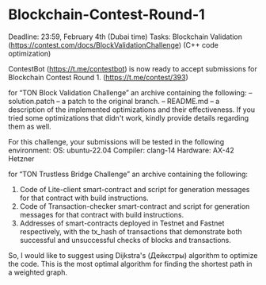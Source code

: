 # Blockchain-Contest-Round-1

Deadline: 23:59, February 4th (Dubai time) 
Tasks: Blockchain Validation (https://contest.com/docs/BlockValidationChallenge) (C++ code optimization)

ContestBot (https://t.me/contestbot) is now ready to accept submissions for Blockchain Contest Round 1. (https://t.me/contest/393)

for “TON Block Validation Challenge” 
an archive containing the following: 
– solution.patch – a patch to the original branch.
– README.md – a description of the implemented optimizations and their effectiveness. If you tried some optimizations that didn't work, kindly provide details regarding them as well.

For this challenge, your submissions will be tested in the following environment:
OS: ubuntu-22.04
Compiler: clang-14
Hardware: AX-42 Hetzner

for “TON Trustless Bridge Challenge”
an archive containing the following:
1. Code of Lite-client smart-contract and script for generation messages for that contract with build instructions.
2. Code of Transaction-checker smart-contract and script for generation messages for that contract with build instructions.
3. Addresses of smart-contracts deployed in Testnet and Fastnet respectively, with the tx_hash of transactions that demonstrate both successful and unsuccessful checks of blocks and transactions.

So, I would like to suggest using Dijkstra's (Дейкстры) algorithm to optimize the code.
This is the most optimal algorithm for finding the shortest path in a weighted graph.
